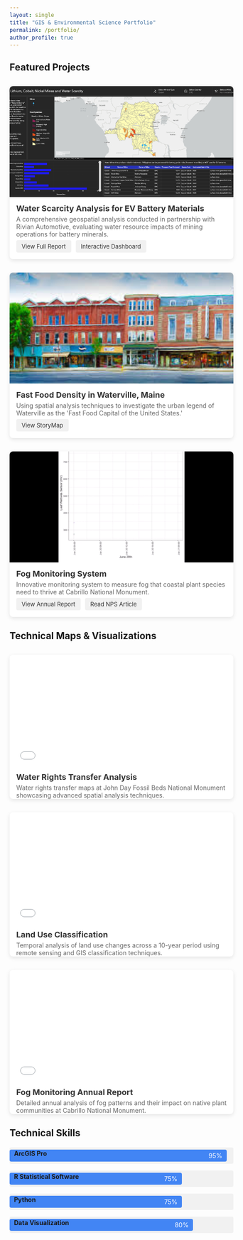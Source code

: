 ```yaml
---
layout: single
title: "GIS & Environmental Science Portfolio"
permalink: /portfolio/
author_profile: true
---
```


## Featured Projects

<div class="portfolio-grid">
  <!-- Water Scarcity Analysis Project -->
  <div class="portfolio-item">
    <div class="portfolio-preview">
      <img src='/images/Screenshot.png' alt='Water Scarcity Map' class="img-preview">
      <div class="overlay">
        <span class="view-full">View Project</span>
      </div>
    </div>
    <h3>Water Scarcity Analysis for EV Battery Materials</h3>
    <p>A comprehensive geospatial analysis conducted in partnership with Rivian Automotive, evaluating water resource impacts of mining operations for battery minerals.</p>
    <div class="portfolio-links">
      <a href="https://dukespace.lib.duke.edu/dspace/bitstream/handle/10161/27165/Duke_MP_2023_Allen-Katayama-MacDonald-Thornton.pdf?sequence=1&isAllowed=y" target="_blank" class="btn-link">View Full Report</a>
      <a href="https://dukeuniv.maps.arcgis.com/apps/dashboards/47a5c479b8854bda9d2bb817986ae758" target="_blank" class="btn-link">Interactive Dashboard</a>
    </div>
  </div>
  
  <!-- Waterville Fast Food Analysis -->
  <div class="portfolio-item">
    <div class="portfolio-preview">
      <img src='/images/waterville.jpeg' alt='Waterville Fast Food Map' class="img-preview">
      <div class="overlay">
        <span class="view-full">View Project</span>
      </div>
    </div>
    <h3>Fast Food Density in Waterville, Maine</h3>
    <p>Using spatial analysis techniques to investigate the urban legend of Waterville as the 'Fast Food Capital of the United States.'</p>
    <div class="portfolio-links">
      <a href="https://storymaps.arcgis.com/stories/8902d7ea4fd34bf3b7079dd8e9df9931" target="_blank" class="btn-link">View StoryMap</a>
    </div>
  </div>
  
  <!-- Fog Monitoring Project -->
  <div class="portfolio-item">
    <a href="/images/fog.gif" target="_blank" class="portfolio-link">
      <div class="portfolio-preview">
        <img src="/images/fog.gif" class="gif-preview" alt="Fog occurrence visualization">
        <div class="overlay">
          <span class="view-full">View Full GIF</span>
        </div>
      </div>
    </a>
    <h3>Fog Monitoring System</h3>
    <p>Innovative monitoring system to measure fog that coastal plant species need to thrive at Cabrillo National Monument.</p>
    <div class="portfolio-links">
      <a href="/file/CABR_FogMon_Annual.pdf" target="_blank" class="btn-link">View Annual Report</a>
      <a href="https://www.nps.gov/articles/000/psv39n1_innovative-system-measures-fog-that-beloved-plants-need-to-thrive.htm" target="_blank" class="btn-link">Read NPS Article</a>
    </div>
  </div>
</div>

## Technical Maps & Visualizations

<div class="portfolio-grid">
  <!-- Advanced Spatial Analysis -->
  <div class="portfolio-item">
    <a href="/files/81943Map1.pdf" target="_blank" class="portfolio-link">
      <div class="portfolio-preview">
        <iframe src="/files/81943Map1.pdf" class="pdf-preview"></iframe>
        <div class="overlay">
          <span class="view-full">View Full PDF</span>
        </div>
      </div>
    </a>
    <h3>Water Rights Transfer Analysis</h3>
    <p>Water rights transfer maps at John Day Fossil Beds National Monument showcasing advanced spatial analysis techniques.</p>
  </div>
  
  <!-- Land Use Classification -->
  <div class="portfolio-item">
    <a href="/files/example-map.pdf" target="_blank" class="portfolio-link">
      <div class="portfolio-preview">
        <iframe src="/files/example-map.pdf" class="pdf-preview"></iframe>
        <div class="overlay">
          <span class="view-full">View Full PDF</span>
        </div>
      </div>
    </a>
    <h3>Land Use Classification</h3>
    <p>Temporal analysis of land use changes across a 10-year period using remote sensing and GIS classification techniques.</p>
  </div>

  <!-- Fog Monitoring Annual Report -->
  <div class="portfolio-item">
    <a href="/file/CABR_FogMon_Annual.pdf" target="_blank" class="portfolio-link">
      <div class="portfolio-preview">
        <iframe src="/file/CABR_FogMon_Annual.pdf" class="pdf-preview"></iframe>
        <div class="overlay">
          <span class="view-full">View Full PDF</span>
        </div>
      </div>
    </a>
    <h3>Fog Monitoring Annual Report</h3>
    <p>Detailed annual analysis of fog patterns and their impact on native plant communities at Cabrillo National Monument.</p>
  </div>
</div>

## Technical Skills

<div class="skills-container">
  <div class="skill-bar">
    <span class="skill-name">ArcGIS Pro</span>
    <div class="skill-level" style="width: 95%;">95%</div>
  </div>
  <div class="skill-bar">
    <span class="skill-name">R Statistical Software</span>
    <div class="skill-level" style="width: 75%;">75%</div>
  </div>
  <div class="skill-bar">
    <span class="skill-name">Python</span>
    <div class="skill-level" style="width: 75%;">75%</div>
  </div>
  <div class="skill-bar">
    <span class="skill-name">Data Visualization</span>
    <div class="skill-level" style="width: 80%;">80%</div>
  </div>
</div>

<style>
/* Skills styling */
.skills-container {
  width: 100%;
  margin: 20px 0 40px;
}
.skill-bar {
  margin-bottom: 15px;
  position: relative;
  background: #f1f1f1;
  border-radius: 4px;
  padding: 5px 0;
}
.skill-name {
  position: absolute;
  left: 10px;
  z-index: 1;
  font-weight: bold;
}
.skill-level {
  background: #4285f4;
  color: white;
  padding: 5px 0;
  text-align: right;
  padding-right: 10px;
  border-radius: 4px;
}

/* Portfolio grid styling */
.portfolio-grid {
  display: grid;
  grid-template-columns: repeat(auto-fill, minmax(300px, 1fr));
  gap: 30px;
  margin: 30px 0;
}
.portfolio-item {
  background: #ffffff;
  border-radius: 8px;
  overflow: hidden;
  box-shadow: 0 3px 10px rgba(0,0,0,0.1);
  transition: transform 0.3s ease;
}
.portfolio-item:hover {
  transform: translateY(-5px);
}
.portfolio-preview {
  height: 250px;
  overflow: hidden;
  position: relative;
  background: #f5f5f5;
}
.portfolio-link {
  text-decoration: none;
  color: inherit;
  display: block;
}
.pdf-preview, .gif-preview, .img-preview {
  width: 100%;
  height: 100%;
  object-fit: cover;
  border: none;
}
.overlay {
  position: absolute;
  top: 0;
  left: 0;
  right: 0;
  bottom: 0;
  background: rgba(0, 0, 0, 0.5);
  display: flex;
  align-items: center;
  justify-content: center;
  opacity: 0;
  transition: opacity 0.3s ease;
}
.portfolio-preview:hover .overlay {
  opacity: 1;
}
.view-full {
  background: #4285f4;
  color: white;
  padding: 8px 15px;
  border-radius: 4px;
  font-weight: bold;
  text-transform: uppercase;
  font-size: 14px;
}
.portfolio-item h3 {
  padding: 15px 15px 5px;
  margin: 0;
  font-size: 18px;
  color: #333;
}
.portfolio-item p {
  padding: 0 15px;
  margin: 0;
  font-size: 14px;
  color: #666;
}
.portfolio-links {
  padding: 5px 15px 15px;
  display: flex;
  flex-wrap: wrap;
  gap: 10px;
}
.btn-link {
  display: inline-block;
  background: #f1f1f1;
  color: #333;
  padding: 6px 12px;
  border-radius: 4px;
  text-decoration: none;
  font-size: 13px;
  transition: all 0.2s ease;
}
.btn-link:hover {
  background: #4285f4;
  color: white;
}

/* Responsive adjustments */
@media (max-width: 768px) {
  .portfolio-grid {
    grid-template-columns: repeat(auto-fill, minmax(250px, 1fr));
  }
  .portfolio-links {
    flex-direction: column;
  }
}
</style>